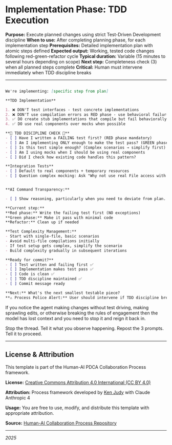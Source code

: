 # Implementation Phase: TDD Execution

**Purpose:** Execute planned changes using strict Test-Driven Development discipline
**When to use:** After completing planning phase, for each implementation step
**Prerequisites:** Detailed implementation plan with atomic steps defined
**Expected output:** Working, tested code changes following red-green-refactor cycle
**Typical duration:** Variable (15 minutes to several hours depending on scope)
**Next step:** Completeness check (3) when all planned steps complete
**Critical:** Human must intervene immediately when TDD discipline breaks

---
```markdown

We're implementing: [specific step from plan]

**TDD Implementation**

1. ❌ DON'T test interfaces - test concrete implementations
2. ❌ DON'T use compilation errors as RED phase - use behavioral failures  
3. ✅ DO create stub implementations that compile but fail behaviorally
4. ✅ DO use real components over mocks when possible

**🚨 TDD DISCIPLINE CHECK 🚨**
- [ ] Have I written a FAILING test first? (RED phase mandatory)
- [ ] Am I implementing ONLY enough to make the test pass? (GREEN phase)
- [ ] Is this test simple enough? (Complex scenarios → simplify first)
- [ ] Am I using mocks when I should be using real components
- [ ] Did I check how existing code handles this pattern?

**Integration Tests**
- [ ] Default to real components + temporary resources
- [ ] Question complex mocking: Ask "Why not use real File access with temporary directories?


**AI Command Transparency:**

- [ ] Show reasoning, particularly when you need to deviate from plan.

**Current step:** 
**Red phase:** Write the failing test first (NO exceptions)
**Green phase:** Make it pass with minimal code
**Refactor:** Clean up if needed

**Test Complexity Management:**
- Start with single-file, basic scenarios
- Avoid multi-file compilations initially
- If test setup gets complex, simplify the scenario
- Build complexity gradually in subsequent iterations

**Ready for commit?** 
- [ ] Test written and failing first ✅
- [ ] Implementation makes test pass ✅
- [ ] Code is clean ✅
- [ ] TDD discipline maintained ✅
- [ ] Commit message ready

**Next:** What's the next smallest testable piece?
**⚠️ Process Police Alert:** User should intervene if TDD discipline breaks!
```


If you notice the agent making changes without test driving, making sprawling edits, or otherwise breaking the rules of engagement then the model has lost context and you need to stop it and reign it back in.

Stop the thread. Tell it what you observe happening. Repost the 3 prompts. Tell it to proceed.


---

## License & Attribution

This template is part of the Human-AI PDCA Collaboration Process framework.

**License:** [Creative Commons Attribution 4.0 International (CC BY 4.0)](https://creativecommons.org/licenses/by/4.0/)

**Attribution:** Process framework developed by [Ken Judy](https://github.com/kenjudy) with Claude Anthropic 4

**Usage:** You are free to use, modify, and distribute this template with appropriate attribution. 

**Source:** [Human-AI Collaboration Process Repository](https://github.com/kenjudy/human-ai-collaboration-process)

---
*2025*